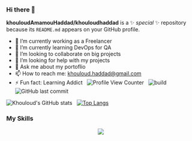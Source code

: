 ### Hi there 👋


**khouloudAmamouHaddad/khouloudhaddad** is a ✨ _special_ ✨ repository because its `README.md` appears on your GitHub profile.

- 🔭 I’m currently working as a Freelancer
- 🌱 I’m currently learning DevOps for QA
- 👯 I’m looking to collaborate on big projects
- 🤔 I’m looking for help with my projects
- 💬 Ask me about my portoflio
- 📫 How to reach me: khouloud.haddad@gmail.com
- ⚡ Fun fact: Learning Addict &nbsp;&nbsp;![Profile View Counter](https://komarev.com/ghpvc/?username=khouloudhaddad) &nbsp; ![build](https://github.com/mopig/mopig/workflows/build/badge.svg)&nbsp;![GitHub last commit](https://img.shields.io/github/last-commit/khouloudhaddad/khouloudhaddad)

![Khouloud's GitHub stats](https://github-readme-stats.vercel.app/api?username=khouloudhaddad&show_icons=true&theme=algolia) &nbsp;
[![Top Langs](https://github-readme-stats.vercel.app/api/top-langs/?username=khouloudhaddad&theme=algolia)](https://github.com/anuraghazra/github-readme-stats)

<h3>My Skills</h3>

<p align="center">
  <a href="https://skillicons.dev">
    <img src="https://skillicons.dev/icons?i=git,vue,react,html,docker,angular,laravel,wordpress,php,nodejs,scss,dart,java,flutter,c#" />
  </a>
</p>
